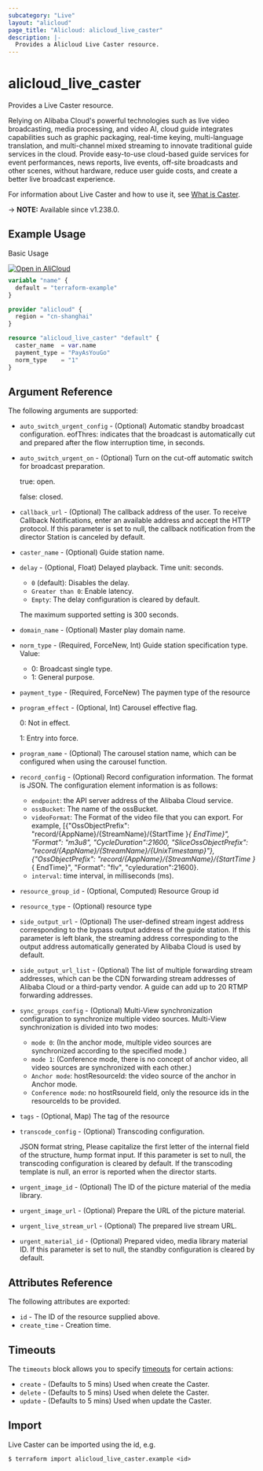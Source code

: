 ```yaml
---
subcategory: "Live"
layout: "alicloud"
page_title: "Alicloud: alicloud_live_caster"
description: |-
  Provides a Alicloud Live Caster resource.
---
```


# alicloud_live_caster

Provides a Live Caster resource.

Relying on Alibaba Cloud's powerful technologies such as live video broadcasting, media processing, and video AI, cloud guide integrates capabilities such as graphic packaging, real-time keying, multi-language translation, and multi-channel mixed streaming to innovate traditional guide services in the cloud. Provide easy-to-use cloud-based guide services for event performances, news reports, live events, off-site broadcasts and other scenes, without hardware, reduce user guide costs, and create a better live broadcast experience.

For information about Live Caster and how to use it, see [What is Caster](https://www.alibabacloud.com/help/en/live/developer-reference/api-live-2016-11-01-createcaster).

-> **NOTE:** Available since v1.238.0.

## Example Usage

Basic Usage

<div style="display: block;margin-bottom: 40px;"><div class="oics-button" style="float: right;position: absolute;margin-bottom: 10px;">
  <a href="https://api.aliyun.com/terraform?resource=alicloud_live_caster&exampleId=28fd8fbd-4915-ef7c-b432-500c5ff132d4a1a41a2e&activeTab=example&spm=docs.r.live_caster.0.28fd8fbd49&intl_lang=EN_US" target="_blank">
    <img alt="Open in AliCloud" src="https://img.alicdn.com/imgextra/i1/O1CN01hjjqXv1uYUlY56FyX_!!6000000006049-55-tps-254-36.svg" style="max-height: 44px; max-width: 100%;">
  </a>
</div></div>

```terraform
variable "name" {
  default = "terraform-example"
}

provider "alicloud" {
  region = "cn-shanghai"
}

resource "alicloud_live_caster" "default" {
  caster_name  = var.name
  payment_type = "PayAsYouGo"
  norm_type    = "1"
}
```

## Argument Reference

The following arguments are supported:
* `auto_switch_urgent_config` - (Optional) Automatic standby broadcast configuration. eofThres: indicates that the broadcast is automatically cut and prepared after the flow interruption time, in seconds.
* `auto_switch_urgent_on` - (Optional) Turn on the cut-off automatic switch for broadcast preparation.

  true: open.

  false: closed.
* `callback_url` - (Optional) The callback address of the user. To receive Callback Notifications, enter an available address and accept the HTTP protocol. If this parameter is set to null, the callback notification from the director Station is canceled by default.
* `caster_name` - (Optional) Guide station name.
* `delay` - (Optional, Float) Delayed playback. Time unit: seconds.
  - `0` (default): Disables the delay.
  - `Greater than 0`: Enable latency.
  - `Empty`: The delay configuration is cleared by default.

  The maximum supported setting is 300 seconds.
* `domain_name` - (Optional) Master play domain name.
* `norm_type` - (Required, ForceNew, Int) Guide station specification type. Value:
  - 0: Broadcast single type.
  - 1: General purpose.
* `payment_type` - (Required, ForceNew) The paymen type of the resource
* `program_effect` - (Optional, Int) Carousel effective flag.

  0: Not in effect.

  1: Entry into force.
* `program_name` - (Optional) The carousel station name, which can be configured when using the carousel function.
* `record_config` - (Optional) Record configuration information. The format is JSON. The configuration element information is as follows:
  - `endpoint`: the API server address of the Alibaba Cloud service.
  - `ossBucket`: The name of the ossBucket.
  - `videoFormat`: The Format of the video file that you can export. For example, [{"OssObjectPrefix": "record/{AppName}/{StreamName}/{StartTime }_{ EndTime}", "Format": "m3u8", "CycleDuration":21600, "SliceOssObjectPrefix\": "record/{AppName}/{StreamName}/{UnixTimestamp}"},{"OssObjectPrefix": "record/{AppName}/{StreamName}/{StartTime }_{ EndTime}", "Format": "flv", "cyleduration":21600}.
  - `interval`: time interval, in milliseconds (ms).
* `resource_group_id` - (Optional, Computed) Resource Group id
* `resource_type` - (Optional) resource type
* `side_output_url` - (Optional) The user-defined stream ingest address corresponding to the bypass output address of the guide station. If this parameter is left blank, the streaming address corresponding to the output address automatically generated by Alibaba Cloud is used by default.
* `side_output_url_list` - (Optional) The list of multiple forwarding stream addresses, which can be the CDN forwarding stream addresses of Alibaba Cloud or a third-party vendor. A guide can add up to 20 RTMP forwarding addresses.
* `sync_groups_config` - (Optional) Multi-View synchronization configuration to synchronize multiple video sources. Multi-View synchronization is divided into two modes:
  - `mode 0`: (In the anchor mode, multiple video sources are synchronized according to the specified mode.)
  - `mode 1`: (Conference mode, there is no concept of anchor video, all video sources are synchronized with each other.)
  - `Anchor mode`: hostResourceId: the video source of the anchor in Anchor mode.
  - `Conference mode`: no hostRsoureId field, only the resource ids in the resourceIds to be provided.
* `tags` - (Optional, Map) The tag of the resource
* `transcode_config` - (Optional) Transcoding configuration.

  JSON format string, Please capitalize the first letter of the internal field of the structure, hump format input. If this parameter is set to null, the transcoding configuration is cleared by default. If the transcoding template is null, an error is reported when the director starts.
* `urgent_image_id` - (Optional) The ID of the picture material of the media library.
* `urgent_image_url` - (Optional) Prepare the URL of the picture material.
* `urgent_live_stream_url` - (Optional) The prepared live stream URL.
* `urgent_material_id` - (Optional) Prepared video, media library material ID. If this parameter is set to null, the standby configuration is cleared by default.

## Attributes Reference

The following attributes are exported:
* `id` - The ID of the resource supplied above.
* `create_time` - Creation time.

## Timeouts

The `timeouts` block allows you to specify [timeouts](https://developer.hashicorp.com/terraform/language/resources/syntax#operation-timeouts) for certain actions:
* `create` - (Defaults to 5 mins) Used when create the Caster.
* `delete` - (Defaults to 5 mins) Used when delete the Caster.
* `update` - (Defaults to 5 mins) Used when update the Caster.

## Import

Live Caster can be imported using the id, e.g.

```shell
$ terraform import alicloud_live_caster.example <id>
```